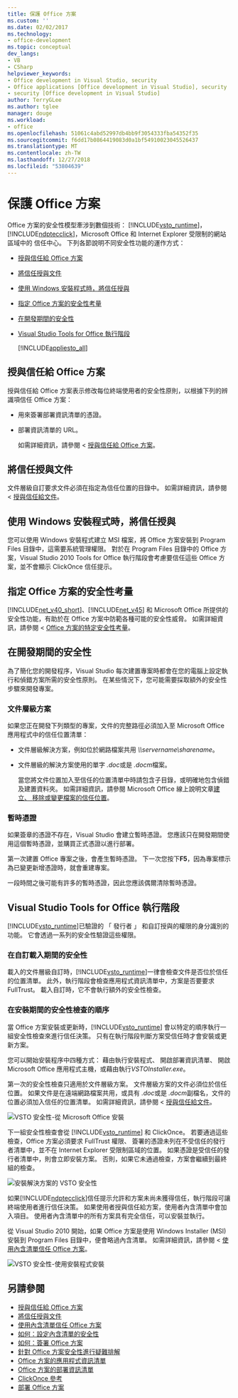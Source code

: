 ```yaml
---
title: 保護 Office 方案
ms.custom: ''
ms.date: 02/02/2017
ms.technology:
- office-development
ms.topic: conceptual
dev_langs:
- VB
- CSharp
helpviewer_keywords:
- Office development in Visual Studio, security
- Office applications [Office development in Visual Studio], security
- security [Office development in Visual Studio]
author: TerryGLee
ms.author: tglee
manager: douge
ms.workload:
- office
ms.openlocfilehash: 51061c4abd52997db4bb9f3054333fba54352f35
ms.sourcegitcommit: f6dd17b0864419083d0a1bf54910023045526437
ms.translationtype: MT
ms.contentlocale: zh-TW
ms.lasthandoff: 12/27/2018
ms.locfileid: "53804639"
---
```

# <a name="secure-office-solutions"></a>保護 Office 方案
  Office 方案的安全性模型牽涉到數個技術： [!INCLUDE[vsto_runtime](../vsto/includes/vsto-runtime-md.md)]， [!INCLUDE[ndptecclick](../vsto/includes/ndptecclick-md.md)]，Microsoft Office 和 Internet Explorer 受限制的網站區域中的 信任中心。 下列各節說明不同安全性功能的運作方式：

- [授與信任給 Office 方案](#GrantingTrustToSolutions)

- [將信任授與文件](#GrantingTrustToDocuments)

- [使用 Windows 安裝程式時，將信任授與](#GrantingTrustWindowsInstaller)

- [指定 Office 方案的安全性考量](#Security)

- [在開發期間的安全性](#SecurityDuringDeployment)

- [Visual Studio Tools for Office 執行階段](#VisualStudioToolsForOfficeRuntime)

  [!INCLUDE[appliesto_all](../vsto/includes/appliesto-all-md.md)]

##  <a name="GrantingTrustToSolutions"></a> 授與信任給 Office 方案
 授與信任給 Office 方案表示修改每位終端使用者的安全性原則，以根據下列的辨識項信任 Office 方案：

- 用來簽署部署資訊清單的憑證。

- 部署資訊清單的 URL。

  如需詳細資訊，請參閱 <<c0> [ 授與信任給 Office 方案](../vsto/granting-trust-to-office-solutions.md)。

##  <a name="GrantingTrustToDocuments"></a> 將信任授與文件
 文件層級自訂要求文件必須在指定為信任位置的目錄中。 如需詳細資訊，請參閱 <<c0> [ 授與信任給文件](../vsto/granting-trust-to-documents.md)。

##  <a name="GrantingTrustWindowsInstaller"></a> 使用 Windows 安裝程式時，將信任授與
 您可以使用 Windows 安裝程式建立 MSI 檔案，將 Office 方案安裝到 Program Files 目錄中，這需要系統管理權限。 對於在 Program Files 目錄中的 Office 方案，Visual Studio 2010 Tools for Office 執行階段會考慮要信任這些 Office 方案，並不會顯示 ClickOnce 信任提示。

##  <a name="Security"></a> 指定 Office 方案的安全性考量
 [!INCLUDE[net_v40_short](../sharepoint/includes/net-v40-short-md.md)]、[!INCLUDE[net_v45](../vsto/includes/net-v45-md.md)] 和 Microsoft Office 所提供的安全性功能，有助於在 Office 方案中防範各種可能的安全性威脅。 如需詳細資訊，請參閱 < [Office 方案的特定安全性考量](../vsto/specific-security-considerations-for-office-solutions.md)。

##  <a name="SecurityDuringDeployment"></a> 在開發期間的安全性
 為了簡化您的開發程序，Visual Studio 每次建置專案時都會在您的電腦上設定執行和偵錯方案所需的安全性原則。 在某些情況下，您可能需要採取額外的安全性步驟來開發專案。

### <a name="document-level-solutions"></a>文件層級方案
 如果您正在開發下列類型的專案，文件的完整路徑必須加入至 Microsoft Office 應用程式中的信任位置清單：

- 文件層級解決方案，例如位於網路檔案共用 *\\\servername\sharename*。

- 文件層級的解決方案使用的單字 *.doc*或是 *.docm*檔案。

  當您將文件位置加入至信任的位置清單中時請包含子目錄，或明確地包含偵錯及建置資料夾。 如需詳細資訊，請參閱 Microsoft Office 線上說明文章[建立、 移除或變更檔案的信任位置](https://support.office.com/article/Create-remove-or-change-a-trusted-location-for-your-files-f5151879-25ea-4998-80a5-4208b3540a62)。

### <a name="temporary-certificates"></a>暫時憑證
 如果簽章的憑證不存在，Visual Studio 會建立暫時憑證。 您應該只在開發期間使用這個暫時憑證，並購買正式憑證以進行部署。

 第一次建置 Office 專案之後，會產生暫時憑證。 下一次您按下**F5**，因為專案標示為已變更新增憑證時，就會重建專案。

 一段時間之後可能有許多的暫時憑證，因此您應該偶爾清除暫時憑證。

##  <a name="VisualStudioToolsForOfficeRuntime"></a> Visual Studio Tools for Office 執行階段
 [!INCLUDE[vsto_runtime](../vsto/includes/vsto-runtime-md.md)]已驗證的 「 發行者 」 和自訂授與的權限的身分識別的功能。 它會透過一系列的安全性驗證這些權限。

### <a name="security-during-customization-loading"></a>在自訂載入期間的安全性
 載入的文件層級自訂時，[!INCLUDE[vsto_runtime](../vsto/includes/vsto-runtime-md.md)]一律會檢查文件是否位於信任的位置清單。 此外，執行階段會檢查應用程式資訊清單中，方案是否要要求 FullTrust。 載入自訂時，它不會執行額外的安全性檢查。

### <a name="sequence-of-security-checks-during-installation"></a>在安裝期間的安全性檢查的順序
 當 Office 方案安裝或更新時，[!INCLUDE[vsto_runtime](../vsto/includes/vsto-runtime-md.md)] 會以特定的順序執行一組安全性檢查來進行信任決策。 只有在執行階段判斷方案受信任時才會安裝或更新方案。

 您可以開始安裝程序中四種方式： 藉由執行安裝程式、 開啟部署資訊清單、 開啟 Microsoft Office 應用程式主機，或藉由執行*VSTOInstaller.exe*。

 第一次的安全性檢查只適用於文件層級方案。 文件層級方案的文件必須位於信任位置。 如果文件是在遠端網路檔案共用，或具有 *.doc*或是 *.docm*副檔名，文件的位置必須加入信任的位置清單。 如需詳細資訊，請參閱 <<c0> [ 授與信任給文件](../vsto/granting-trust-to-documents.md)。

 ![VSTO 安全性-從 Microsoft Office 安裝](../vsto/media/host-install.png "VSTO 安全性-從 Microsoft Office 安裝")

 下一組安全性檢查會從 [!INCLUDE[vsto_runtime](../vsto/includes/vsto-runtime-md.md)] 和 ClickOnce。 若要通過這些檢查，Office 方案必須要求 FullTrust 權限、 簽署的憑證未列在不受信任的發行者清單中，並不在 Internet Explorer 受限制區域的位置。 如果憑證是受信任的發行者清單中，則會立即安裝方案。 否則，如果它未通過檢查，方案會繼續到最終組的檢查。

 ![安裝解決方案的 VSTO 安全性](../vsto/media/installing.png "安裝解決方案的 VSTO 安全性")

 如果[!INCLUDE[ndptecclick](../vsto/includes/ndptecclick-md.md)]信任提示允許和方案未尚未獲得信任，執行階段可讓終端使用者進行信任決策。 如果使用者授與信任給方案，使用者內含清單中會加入項目。 使用者內含清單中的所有方案具有完全信任，可以安裝並執行。

 從 Visual Studio 2010 開始，如果 Office 方案是使用 Windows Installer (MSI) 安裝到 Program Files 目錄中，便會略過內含清單。 如需詳細資訊，請參閱 <<c0> [ 使用內含清單信任 Office 方案](../vsto/trusting-office-solutions-by-using-inclusion-lists.md)。

 ![VSTO 安全性-使用安裝程式安裝](../vsto/media/setup-vstoinstaller.png "VSTO 安全性-使用安裝程式安裝")

## <a name="see-also"></a>另請參閱

- [授與信任給 Office 方案](../vsto/granting-trust-to-office-solutions.md)
- [將信任授與文件](../vsto/granting-trust-to-documents.md)
- [使用內含清單信任 Office 方案](../vsto/trusting-office-solutions-by-using-inclusion-lists.md)
- [如何：設定內含清單的安全性](../vsto/how-to-configure-inclusion-list-security.md)
- [如何：簽署 Office 方案](../vsto/how-to-sign-office-solutions.md)
- [針對 Office 方案安全性進行疑難排解](../vsto/troubleshooting-office-solution-security.md)
- [Office 方案的應用程式資訊清單](../vsto/application-manifests-for-office-solutions.md)
- [Office 方案的部署資訊清單](../vsto/deployment-manifests-for-office-solutions.md)
- [ClickOnce 參考](../deployment/clickonce-reference.md)
- [部署 Office 方案](../vsto/deploying-an-office-solution.md)
